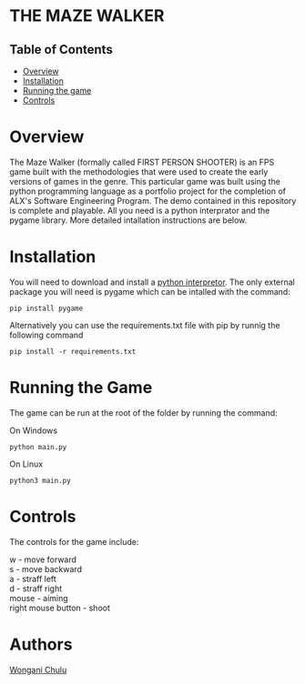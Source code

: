 # THE MAZE WALKER

## Table of Contents

- [Overview](#overview)
- [Installation](#installation)
- [Running the game](#running-the-game)
- [Controls](#controls)

# Overview
The Maze Walker (formally called FIRST PERSON SHOOTER) is an FPS game built with the methodologies that were used to create the early versions of games in the genre. This particular game was built using the python programming language as a portfolio project for the completion of ALX's Software Engineering Program. The demo contained in this repository is complete and playable. All you need is a python interprator and the pygame library. More detailed intallation instructions are below.

# Installation
You will need to download and install a [python interpretor](https://www.python.org/downloads/). The only external package you will need is pygame which can be intalled with the command:

```
pip install pygame
```

Alternatively you can use the requirements.txt file with pip by runnig the following command

```
pip install -r requirements.txt
```

# Running the Game
The game can be run at the root of the folder by running the command:

On Windows
```
python main.py
```

On Linux

```
python3 main.py
```

# Controls

The controls for the game include:

w - move forward  
s - move backward  
a - straff left  
d - straff right  
mouse - aiming  
right mouse button - shoot  

# Authors

[Wongani Chulu](https://github.com/realWRC)